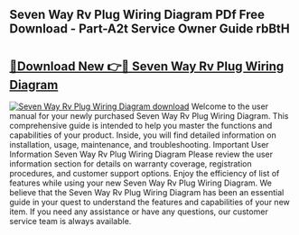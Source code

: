 ## Seven Way Rv Plug Wiring Diagram PDf Free Download - Part-A2t Service Owner Guide rbBtH

# <h2><a href="http://dfqhog.blite.top/?on=Seven+Way+Rv+Plug+Wiring+Diagram">🔗Download New 👉🔴 Seven Way Rv Plug Wiring Diagram</a></h2>

[![Seven Way Rv Plug Wiring Diagram download](https://i.imgur.com/lujVjoI.png)](http://dfqhog.blite.top/?on=Seven+Way+Rv+Plug+Wiring+Diagram)
Welcome to the user manual for your newly purchased Seven Way Rv Plug Wiring Diagram. This comprehensive guide is intended to help you master the functions and capabilities of your product. Inside, you will find detailed information on installation, usage, maintenance, and troubleshooting. Important User Information Seven Way Rv Plug Wiring Diagram Please review the user information section for details on warranty coverage, registration procedures, and customer support options. Enjoy the efficiency of list of features while using your new Seven Way Rv Plug Wiring Diagram. We believe that the Seven Way Rv Plug Wiring Diagram has been an essential guide in your quest to understand the features and capabilities of your new item. If you need any assistance or have any questions, our customer service team is always available.
